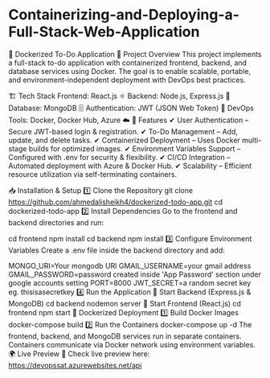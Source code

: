 # Containerizing-and-Deploying-a-Full-Stack-Web-Application
🐳 Dockerized To-Do Application
📌 Project Overview
This project implements a full-stack to-do application with containerized frontend, backend, and database services using Docker. The goal is to enable scalable, portable, and environment-independent deployment with DevOps best practices.

🏗️ Tech Stack
Frontend: React.js ⚛️
Backend: Node.js, Express.js 🚀
Database: MongoDB 🗄️
Authentication: JWT (JSON Web Token) 🔑
DevOps Tools: Docker, Docker Hub, Azure ☁️
🚀 Features
✔ User Authentication – Secure JWT-based login & registration.
✔ To-Do Management – Add, update, and delete tasks.
✔ Containerized Deployment – Uses Docker multi-stage builds for optimized images.
✔ Environment Variables Support – Configured with .env for security & flexibility.
✔ CI/CD Integration – Automated deployment with Azure & Docker Hub.
✔ Scalability – Efficient resource utilization via self-terminating containers.

📥 Installation & Setup
1️⃣ Clone the Repository
git clone https://github.com/ahmedalisheikh4/dockerized-todo-app.git
cd dockerized-todo-app
2️⃣ Install Dependencies
Go to the frontend and backend directories and run:

cd frontend
npm install
cd backend
npm install
3️⃣ Configure Environment Variables
Create a .env file inside the backend directory and add:

MONGO_URI=Your mongodb URI
GMAIL_USERNAME=your gmail address
GMAIL_PASSWORD=password created inside 'App Password' section under google accounts setting
PORT=8000
JWT_SECRET=a random secret key eg. thisisasecretkey
4️⃣ Run the Application
🔹 Start Backend (Express.js & MongoDB)
cd backend
nodemon server
🔹 Start Frontend (React.js)
cd frontend
npm start
🐳 Dockerized Deployment
1️⃣ Build Docker Images
docker-compose build
2️⃣ Run the Containers
docker-compose up -d
The frontend, backend, and MongoDB services run in separate containers.
Containers communicate via Docker network using environment variables.
🌍 Live Preview
🔗 Check live preview here: https://devopssat.azurewebsites.net/api
